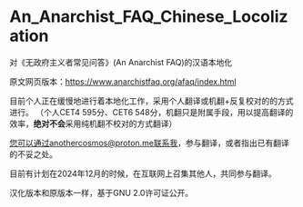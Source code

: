 # An_Anarchist_FAQ_Chinese_Locolization
对《无政府主义者常见问答》(An Anarchist FAQ)的汉语本地化

原文网页版本：https://www.anarchistfaq.org/afaq/index.html

目前个人正在缓慢地进行着本地化工作，采用个人翻译或机翻+反复校对的的方式进行。
（个人CET4 595分、CET6 548分，机翻只是附属手段，用以提高翻译的效率，**绝对不会**采用纯机翻不校对的方式翻译）

您可以通过anothercosmos@proton.me联系我，参与翻译，或者指出已有翻译的不妥之处。

目前有计划在2024年12月的时候，在互联网上召集其他人，共同参与翻译。

汉化版本和原版本一样，基于GNU 2.0许可证公开。
